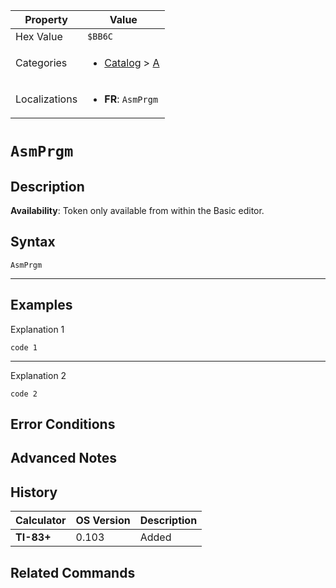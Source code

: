 | Property      | Value |
|---------------|-------|
| Hex Value     | `$BB6C`|
| Categories    | <ul><li>[Catalog](../categories/Catalog.md) > [A](../categories/Catalog.md#A)</li></ul> |
| Localizations | <ul><li><b>FR</b>: `AsmPrgm`</li></ul> |

# `AsmPrgm`

## Description



<b>Availability</b>: Token only available from within the Basic editor.

## Syntax
`AsmPrgm`

<hr>

## Examples

Explanation 1
```ti-basic
code 1
```
---
Explanation 2
```ti-basic
code 2
```

## Error Conditions


## Advanced Notes


## History
| Calculator | OS Version | Description |
|------------|------------|-------------|
| <b>TI-83+</b> | 0.103 | Added

## Related Commands

    